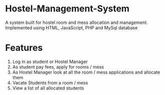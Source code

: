 # Hostel-Management-System
A system built for hostel room and mess allocation and management. Implemented using HTML, JavaScript, PHP and MySql database

# Features
 1. Log in as student or Hostel Manager
 2. As student pay fees, apply for rooms / mess
 3. As Hostel Manager look at all the room / mess applications and allocate them
 4. Vacate Students from a room / mess
 5. View a list of all allocated students
